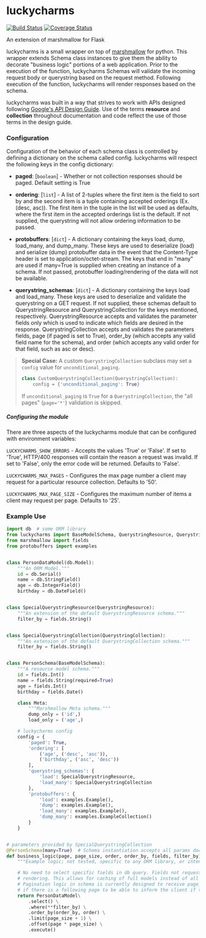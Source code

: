 # luckycharms
[![Build Status](https://travis-ci.org/justin-richert/luckycharms.svg?branch=master)](https://travis-ci.org/justin-richert/luckycharms)
[![Coverage Status](https://coveralls.io/repos/github/justin-richert/luckycharms/badge.svg)](https://coveralls.io/github/justin-richert/luckycharms)

An extension of marshmallow for Flask

luckycharms is a small wrapper on top of [marshmallow](https://github.com/marshmallow-code/marshmallow) for python. This wrapper extends Schema class instances to give them the ability to decorate "business logic" portions of a web application. Prior to the execution of the function, luckycharms Schemas will validate the incoming request body or querystring based on the request method. Following execution of the function, luckycharms will render responses based on the schema.

luckycharms was built in a way that strives to work with APIs designed following [Google's API Design Guide](https://cloud.google.com/apis/design). Use of the terms **resource** and **collection** throughout documentation and code reflect the use of those terms in the design guide.

### Configuration
Configuration of the behavior of each schema class is controlled by defining a dictionary on the schema called config. luckycharms will respect the following keys in the config dictionary:
- **paged**: [`boolean`] - Whether or not collection responses should be paged. Default setting is True

- **ordering**: [`list`] - A list of 2-tuples where the first item is the field to sort by and the second item is a tuple containing accepted orderings (Ex. (desc, asc)). The first item in the tuple in the list will be used as defaults, where the first item in the accepted orderings list is the default. If not supplied, the querystring will not allow ordering information to be passed.

- **protobuffers**: [`dict`] - A dictionary containing the keys load, dump, load_many, and dump_many. These keys are used to deserialize (load) and serialize (dump) protobuffer data in the event that the Content-Type header is set to application/octet-stream. The keys that end in "many" are used if many=True is supplied when creating an instance of a schema. If not passed, protobuffer loading/rendering of the data will not be available.

- **querystring_schemas**: [`dict`] - A dictionary containing the keys load and load_many. These keys are used to deserialize and validate the querystring on a GET request. If not supplied, these schemas default to QuerystringResource and QuerystringCollection for the keys mentioned, respectively. QuerystringResource accepts and validates the parameter fields only which is used to indicate which fields are desired in the response. QuerystringCollection accepts and validates the parameters fields, page (if paged is set to True), order_by (which accepts any valid field name for the schema), and order (which accepts any valid order for that field, such as asc or desc).

> **Special Case:** A custom `QuerystringCollection` subclass may set a `config` value for `unconditional_paging`.
>
> ```python
> class CustomQuerystringCollection(QuerystringCollection):
>     config = {'unconditional_paging': True}
> ```
>
> If `unconditional_paging` is `True` for a `QuerystringCollection`, the "all pages" (`page='*'`) validation is skipped.

##### Configuring the module
There are three aspects of the luckycharms module that can be configured with environment variables:

`LUCKYCHARMS_SHOW_ERRORS` - Accepts the values 'True' or 'False'. If set to 'True', HTTP/400 responses will contain the reason a request was invalid. If set to 'False', only the error code will be returned. Defaults to 'False'.

`LUCKYCHARMS_MAX_PAGES` - Configures the max page number a client may request for a particular resource collection. Defaults to '50'.

`LUCKYCHARMS_MAX_PAGE_SIZE` - Configures the maximum number of items a client may request per page. Defaults to '25'.


### Example Use
```python
import db  # some ORM library
from luckycharms import BaseModelSchema, QuerystringResource, QuerystringCollection
from marshmallow import fields
from protobuffers import examples


class PersonDataModel(db.Model):
    """An ORM Model."""
    id = db.Serial()
    name = db.StringField()
    age = db.IntegerField()
    birthday = db.DateField()


class SpecialQuerystringResource(QuerystringResource):
    """An extension of the default QuerystringResource schema."""
    filter_by = fields.String()


class SpecialQuerystringCollection(QuerystringCollection):
    """An extension of the default QuerystringCollection schema."""
    filter_by = fields.String()


class PersonSchema(BaseModelSchema):
    """A resource model schema."""
    id = fields.Int()
    name = fields.String(required=True)
    age = fields.Int()
    birthday = fields.Date()

    class Meta:
        """Marshmallow Meta schema."""
        dump_only = ('id',)
        load_only = ('age',)

    # luckycharms config
    config = {
        'paged': True,
        'ordering': [
            ('age', ('desc', 'asc')),
            ('birthday', ('asc', 'desc'))
        ],
        'querystring_schemas': {
            'load': SpecialQuerystringResource,
            'load_many': SpecialQuerystringCollection
        },
        'protobuffers': {
            'load': examples.Example(),
            'dump': examples.Example(),
            'load_many': examples.Example(),
            'dump_many': examples.ExampleCollection()
        }
    }


# parameters provided by SpecialQuerystringCollection
@PersonSchema(many=True)  # Schema instantiation accepts all params documented by marshmallow.
def business_logic(page, page_size, order, order_by, fields, filter_by):
    """Example logic; not tested, specific to any ORM library, or intended for real use."""

    # No need to select specific fields in db query. Fields not requested will be removed during
    # rendering. This allows for caching of full models instead of all the combinations possible.
    # Pagination logic in schema is currently designed to receive page_size + 1 objects
    # if there is a following page to be able to inform the client if there is a next page.
    return PersonDataModel\
        .select() \
        .where(**filter_by) \
        .order_by(order_by, order) \
        .limit(page_size + 1) \
        .offset(page * page_size) \
        .execute()
```
